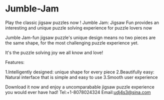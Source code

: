 # Jumble-Jam
Play the classic jigsaw puzzles now ! Jumble Jam: Jigsaw Fun provides an interesting and unique puzzle solving experience for puzzle lovers now

Jumble Jam-fun jigsaw puzzle's unique design means no two pieces are the same shape, for the most challenging puzzle experience yet.

It's the puzzle solving joy we all know and love!

Features:

1.Intelligently designed:   unique shape for every piece
2.Beautifully easy: Natural interface that is simple and easy to use
3.Smooth user experience


Download it now and enjoy a uncomparabable jigsaw puzzle experience you would ever have had!
Tel:+1-8078024324
Email:udj4s3@sina.com
